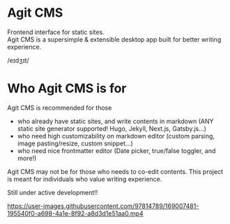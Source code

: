 # Agit CMS

Frontend interface for static sites.  
Agit CMS is a supersimple & extensible desktop app built for better writing experience.  

/eɪdʒɪt/  
# Who Agit CMS is for
Agit CMS is recommended for those
- who already have static sites, and write contents in markdown (ANY static site generator supported! Hugo, Jekyll, Next.js, Gatsby.js...)
- who need high customizability on markdown editor (custom parsing, image pasting/resize, custom snippet...)
- who need nice frontmatter editor (Date picker, true/false toggler, and more!)

Agit CMS may not be for those who needs to co-edit contents.  This project is meant for individuals who value writing experience.  
  
Still under active development!!

https://user-images.githubusercontent.com/97814789/169007481-195540f0-a698-4a1e-8f92-a8d3d1e51aa0.mp4

